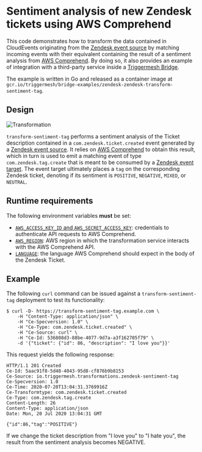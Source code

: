 # Sentiment analysis of new Zendesk tickets using AWS Comprehend

This code demonstrates how to transform the data contained in CloudEvents originating from the [Zendesk event
source][zdsource-docs] by matching incoming events with their equivalent containing the result of a sentiment analysis
from [AWS Comprehend][aws-comprehend]. By doing so, it also provides an example of integration with a third-party
service inside a [Triggermesh Bridge][tmdocs-bridge].

The example is written in Go and released as a container image at
`gcr.io/triggermesh/bridge-examples/zendesk-zendesk-transform-sentiment-tag`.

## Design

![Transformation](../assets/transformation.gif)

`transform-sentiment-tag` performs a sentiment analysis of the Ticket description contained in a
`com.zendesk.ticket.created` event generated by a [Zendesk event source][zdsource-docs]. It relies on [AWS
Comprehend][aws-comprehend] to obtain this result, which in turn is used to emit a matching event of type
`com.zendesk.tag.create` that is meant to be consumed by a [Zendesk event target][zdtarget-docs]. The event target
ultimately places a `tag` on the corresponding Zendesk ticket, denoting if its sentiment is `POSITIVE`, `NEGATIVE`,
`MIXED`, or `NEUTRAL`.

## Runtime requirements

The following environment variables **must** be set:

* [`AWS_ACCESS_KEY_ID` and `AWS_SECRET_ACCESS_KEY`][aws-creds]: credentials to authenticate API requests to AWS
  Comprehend.
* [`AWS_REGION`][aws-region]: AWS region in which the transformation service interacts with the AWS Comprehend API.
* [`LANGUAGE`][comprehend-lang]: the language AWS Comprehend should expect in the body of the Zendesk Ticket.

## Example

The following `curl` command can be issued against a `transform-sentiment-tag` deployment to test its functionality:

```console
$ curl -D- https://transform-sentiment-tag.example.com \
    -H "Content-Type: application/json" \ 
    -H "Ce-Specversion: 1.0" \
    -H "Ce-Type: com.zendesk.ticket.created" \
    -H "Ce-Source: curl" \
    -H "Ce-Id: 536808d3-88be-4077-9d7a-a3f162705f79" \
    -d '{"ticket": {"id": 86, "description": "I love you"}}'
```

This request yields the following response:

```http
HTTP/1.1 201 Created
Ce-Id: 5aac91f8-5d48-4043-95d8-cf876b9b8153
Ce-Source: io.triggermesh.transformations.zendesk-sentiment-tag
Ce-Specversion: 1.0
Ce-Time: 2020-07-20T13:04:31.3769916Z
Ce-Transformtype: com.zendesk.ticket.created
Ce-Type: com.zendesk.tag.create
Content-Length: 26
Content-Type: application/json
Date: Mon, 20 Jul 2020 13:04:31 GMT

{"id":86,"tag":"POSITIVE"}
```

If we change the ticket description from "I love you" to "I hate you", the result from the sentiment analysis becomes
NEGATIVE.

[aws-comprehend]: https://aws.amazon.com/comprehend/
[aws-creds]: https://docs.aws.amazon.com/general/latest/gr/aws-sec-cred-types.html#access-keys-and-secret-access-keys
[aws-region]: https://aws.amazon.com/about-aws/global-infrastructure/regional-product-services/
[comprehend-lang]: https://docs.aws.amazon.com/comprehend/latest/dg/supported-languages.html

[tmdocs-bridge]: https://docs.triggermesh.io/guides/bridge/
[zdsource-docs]: https://docs.triggermesh.io/sources/zendesk/
[zdtarget-docs]: https://docs.triggermesh.io/targets/zendesk/
